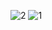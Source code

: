 ![2](https://github.com/user-attachments/assets/fef92961-4994-4326-ac41-e78bedfdd439)
![1](https://github.com/user-attachments/assets/f01fe9d8-9731-4e0e-abe8-7f56f3c713f3)
